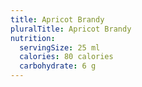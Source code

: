 ```yaml
---
title: Apricot Brandy
pluralTitle: Apricot Brandy
nutrition:
  servingSize: 25 ml
  calories: 80 calories
  carbohydrate: 6 g
---
```

